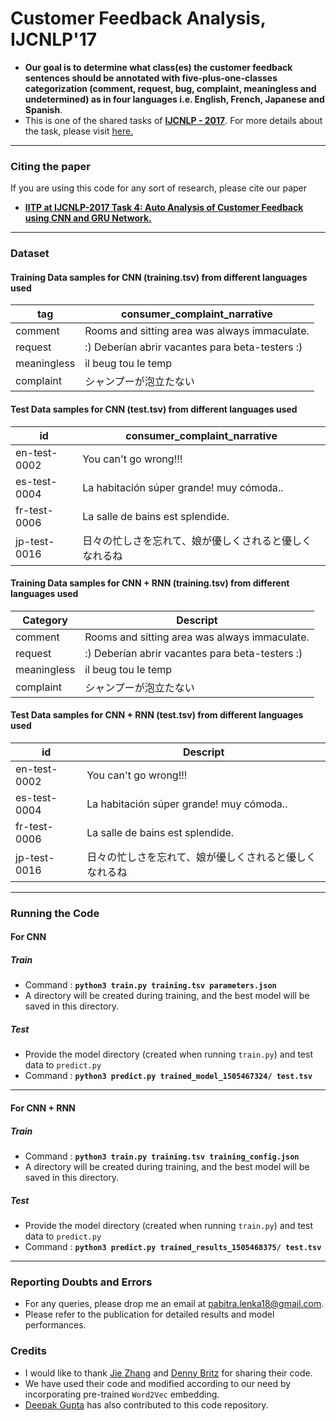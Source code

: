 # Customer Feedback Analysis, IJCNLP'17
* **Our goal is to determine what class(es) the customer feedback sentences should be annotated with five-plus-one-classes       categorization (comment, request, bug, complaint, meaningless and undetermined) as in four languages i.e. English,           French, Japanese and Spanish**.
* This is one of the shared tasks of [**IJCNLP - 2017**](http://ijcnlp2017.org/site/page.aspx?pid=901&sid=1133&lang=en). For more details about the task, please visit [here.](https://sites.google.com/view/customer-feedback-analysis/)
***

### Citing the paper

If you are using this code for any sort of research, please cite our paper 
* [**IITP at IJCNLP-2017 Task 4: Auto Analysis of Customer Feedback using CNN and GRU Network.**](http://aclweb.org/anthology/I17-4031)
***

### Dataset 
#### Training Data samples for CNN (training.tsv) from different languages used
tag  | consumer_complaint_narrative
------------- | -------------
comment  | Rooms and sitting area was always immaculate.
request  | :) Deberían abrir vacantes para beta-testers :)
meaningless | il beug tou le temp
complaint  | シャンプーが泡立たない

#### Test Data samples for CNN (test.tsv) from different languages used
id  | consumer_complaint_narrative
------------- | -------------
en-test-0002  | You can't go wrong!!!
es-test-0004  | La habitación súper grande! muy cómoda..
fr-test-0006  | La salle de bains est splendide.
jp-test-0016  | 日々の忙しさを忘れて、娘が優しくされると優しくなれるね

#### Training Data samples for CNN + RNN (training.tsv) from different languages used
Category  | Descript
------------- | -------------
comment  | Rooms and sitting area was always immaculate.
request  | :) Deberían abrir vacantes para beta-testers :)
meaningless  | il beug tou le temp
complaint  | シャンプーが泡立たない

#### Test Data samples for CNN + RNN (test.tsv) from different languages used
id  | Descript
------------- | -------------
en-test-0002  | You can't go wrong!!!
es-test-0004  | La habitación súper grande! muy cómoda..
fr-test-0006  | La salle de bains est splendide.
jp-test-0016  | 日々の忙しさを忘れて、娘が優しくされると優しくなれるね
***

### Running the Code
#### For CNN
##### Train 
* Command : **`python3 train.py training.tsv parameters.json`**
* A directory will be created during training, and the best model will be saved in this directory.

##### Test
* Provide the model directory (created when running `train.py`) and test data to `predict.py`
* Command : **`python3 predict.py trained_model_1505467324/ test.tsv`**
***

#### For CNN + RNN
##### Train 
* Command : **`python3 train.py training.tsv training_config.json`**
* A directory will be created during training, and the best model will be saved in this directory.

##### Test
* Provide the model directory (created when running `train.py`) and test data to `predict.py`
* Command : **`python3 predict.py trained_results_1505468375/ test.tsv`**
***

### Reporting Doubts and Errors
* For any queries, please drop me an email at pabitra.lenka18@gmail.com.
* Please refer to the publication for detailed results and model performances.

### Credits
* I would like to thank [Jie Zhang](https://github.com/jiegzhan) and [Denny Britz](https://github.com/dennybritz) for sharing their code.
* We have used their code and modified according to our need by incorporating pre-trained `Word2Vec` embedding.
* [Deepak Gupta](https://github.com/deepak1357) has also contributed to this code repository. 
